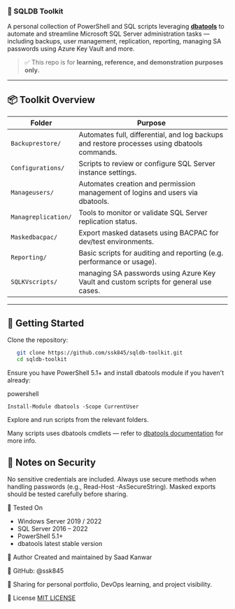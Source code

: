 ### 🧰 SQLDB Toolkit

A personal collection of PowerShell and SQL scripts leveraging **[dbatools](https://dbatools.io/)** to automate and streamline Microsoft SQL Server administration tasks — including backups, user management, replication, reporting, managing SA passwords using Azure Key Vault and more.

> ✅ This repo is for **learning, reference, and demonstration purposes only.**

---

## 📦 Toolkit Overview

| Folder           | Purpose |
|------------------|---------|
| `Backuprestore/`     | Automates full, differential, and log backups and restore processes using dbatools commands. |
| `Configurations/`    | Scripts to review or configure SQL Server instance settings. |
| `Manageusers/`       | Automates creation and permission management of logins and users via dbatools. |
| `Managreplication/`  | Tools to monitor or validate SQL Server replication status. |
| `Maskedbacpac/`      | Export masked datasets using BACPAC for dev/test environments. |
| `Reporting/`         | Basic scripts for auditing and reporting (e.g. performance or usage). |
| `SQLKVscripts/`      | managing SA passwords using Azure Key Vault and custom scripts for general use cases. |


---

## 🚀 Getting Started

Clone the repository:
```bash
   git clone https://github.com/ssk845/sqldb-toolkit.git
   cd sqldb-toolkit
```
Ensure you have PowerShell 5.1+ and install dbatools module if you haven't already:

powershell
```
Install-Module dbatools -Scope CurrentUser
```
Explore and run scripts from the relevant folders.

Many scripts uses dbatools cmdlets — refer to [dbatools documentation](https://dbatools.io/) for more info.

## 🔐  Notes on Security

No sensitive credentials are included.
Always use secure methods when handling passwords (e.g., Read-Host -AsSecureString).
Masked exports should be tested carefully before sharing.

🧪 Tested On
- Windows Server 2019 / 2022
- SQL Server 2016 – 2022
- PowerShell 5.1+
- dbatools latest stable version

👤 Author
Created and maintained by Saad Kanwar

🔗 GitHub: @ssk845

💼 Sharing for personal portfolio, DevOps learning, and project visibility.


📄 License
[MIT LICENSE](https://opensource.org/license/MIT)


